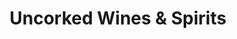 ---
title: "Uncorked Wines & Spirits"
url: /ho-ho-kus/uncorked-wines-und-spirits/
shop: Spirituosen
---
